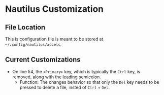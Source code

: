# Nautilus Customization

## File Location

This is configuration file is meant to be stored at `~/.config/nautilus/accels`.

## Current Customizations

* On line 54, the `<Primary>` key, which is typically the `Ctrl` key, is removed, along with the leading semicolon.
  * Function: The changes behavior so that only the `Del` key needs to be pressed to delete a file, insted of `Ctrl` + `Del`.
